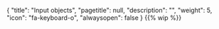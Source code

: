 {
  "title": "Input objects",
  "pagetitle": null,
  "description": "",
  "weight": 5,
  "icon": "fa-keyboard-o",
  "alwaysopen": false
}
{{% wip %}}

